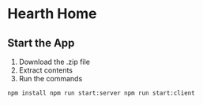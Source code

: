 # Hearth Home

## Start the App
1) Download the .zip file
2) Extract contents
3) Run the commands

`npm install
npm run start:server
npm run start:client`
